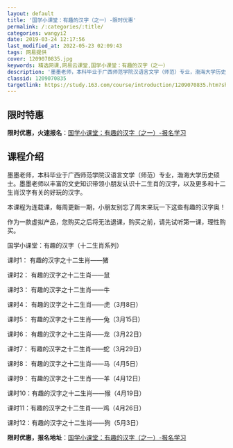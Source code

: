 ```yaml
---
layout: default
title: '国学小课堂：有趣的汉字（之一）-限时优惠'
permalink: /:categories/:title/
categories: wangyi2
date: 2019-03-24 12:17:56
last_modified_at: 2022-05-23 02:09:43
tags: 网易提供
cover: 1209070835.jpg
keywords: 精选网课,网易云课堂,国学小课堂：有趣的汉字（之一）
description: '墨墨老师，本科毕业于广西师范学院汉语言文学（师范）专业，渤海大学历史硕士。墨墨老师以丰富的文史知识带领小朋友认识十二生肖'
classid: 1209070835
targetlink: https://study.163.com/course/introduction/1209070835.htm?share=1&shareId=1025206652&utm_campaign=share&utm_medium=iphoneShare&utm_source=&utm_u=1025206652
---
```


## 限时特惠

**限时优惠，火速报名**：[国学小课堂：有趣的汉字（之一）-报名学习](https://study.163.com/course/introduction/1209070835.htm?share=1&shareId=1025206652&utm_campaign=share&utm_medium=iphoneShare&utm_source=&utm_u=1025206652)

## 课程介绍

墨墨老师，本科毕业于广西师范学院汉语言文学（师范）专业，渤海大学历史硕士。墨墨老师以丰富的文史知识带领小朋友认识十二生肖的汉字，以及更多和十二生肖汉字有关的好玩的汉字。

本课程为连载课，每周更新一期，小朋友别忘了周末来玩一下这些有趣的汉字奥！

作为一款虚拟产品，您购买之后将无法退课，购买之前，请先试听第一课，理性购买。



国学小课堂：有趣的汉字（十二生肖系列）

课时1：  有趣的汉字之十二生肖——猪

课时2：  有趣的汉字之十二生肖——鼠

课时3：  有趣的汉字之十二生肖——牛

课时4：  有趣的汉字之十二生肖——虎（3月8日）

课时5：  有趣的汉字之十二生肖——兔（3月15日）

课时6：  有趣的汉字之十二生肖——龙（3月22日）

课时7：  有趣的汉字之十二生肖——蛇（3月29日）

课时8：  有趣的汉字之十二生肖——马（4月5日）

课时9：  有趣的汉字之十二生肖——羊（4月12日）

课时10：有趣的汉字之十二生肖——猴（4月19日）

课时11：有趣的汉字之十二生肖——鸡（4月26日）

课时12：有趣的汉字之十二生肖——狗（5月3日）

**限时优惠，报名地址**：[国学小课堂：有趣的汉字（之一）-报名学习](https://study.163.com/course/introduction/1209070835.htm?share=1&shareId=1025206652&utm_campaign=share&utm_medium=iphoneShare&utm_source=&utm_u=1025206652)

